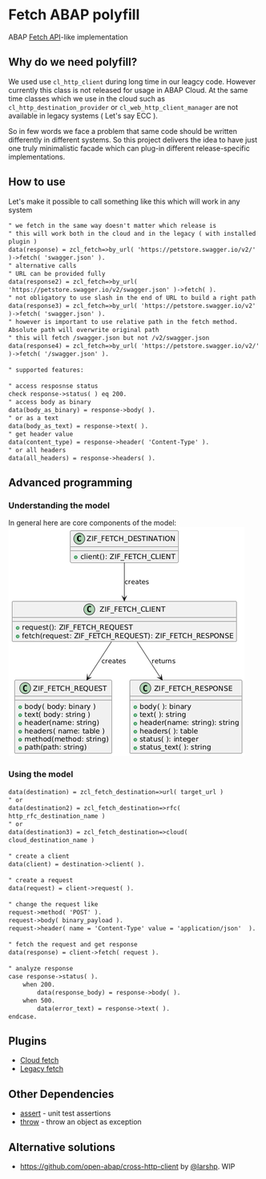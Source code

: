 # Fetch ABAP polyfill

ABAP [Fetch API](https://developer.mozilla.org/en-US/docs/Web/API/Fetch_API)-like implementation

## Why do we need polyfill?
We used use `cl_http_client` during long time in our leagcy code. However currently this class is not released for usage in ABAP Cloud. At the same time classes which we use in the cloud such as `cl_http_destination_provider` or `cl_web_http_client_manager` are not available in legacy systems ( Let's say ECC ).

So in few words we face a problem that same code should be written differently in different systems. So this project delivers the idea to have just one truly minimalistic facade which can plug-in different release-specific implementations.

## How to use

Let's make it possible to call something like this which will work in any system
```abap
" we fetch in the same way doesn't matter which release is
" this will work both in the cloud and in the legacy ( with installed plugin )
data(response) = zcl_fetch=>by_url( 'https://petstore.swagger.io/v2/' )->fetch( 'swagger.json' ).
" alternative calls
" URL can be provided fully
data(response2) = zcl_fetch=>by_url( 'https://petstore.swagger.io/v2/swagger.json' )->fetch( ).
" not obligatory to use slash in the end of URL to build a right path
data(response3) = zcl_fetch=>by_url( 'https://petstore.swagger.io/v2' )->fetch( 'swagger.json' ).
" however is important to use relative path in the fetch method. Absolute path will overwrite original path
" this will fetch /swagger.json but not /v2/swagger.json
data(response4) = zcl_fetch=>by_url( 'https://petstore.swagger.io/v2/' )->fetch( '/swagger.json' ).

" supported features:

" access resposnse status
check response->status( ) eq 200.
" access body as binary
data(body_as_binary) = response->body( ).
" or as a text
data(body_as_text) = response->text( ).
" get header value
data(content_type) = response->header( 'Content-Type' ).
" or all headers
data(all_headers) = response->headers( ).
```

## Advanced programming

### Understanding the model
In general here are core components of the model:
![](docs/puml/img/model.png)

### Using the model
```abap
data(destination) = zcl_fetch_destination=>url( target_url )
" or
data(destination2) = zcl_fetch_destination=>rfc( http_rfc_destination_name )
" or 
data(destination3) = zcl_fetch_destination=>cloud( cloud_destination_name )

" create a client
data(client) = destination->client( ).

" create a request
data(request) = client->request( ).

" change the request like
request->method( 'POST' ).
request->body( binary_payload ).
request->header( name = 'Content-Type' value = 'application/json'  ).

" fetch the request and get response
data(response) = client->fetch( request ).

" analyze response
case response->status( ).
    when 200.
        data(response_body) = response->body( ).
    when 500.
        data(error_text) = response->text( ).
endcase.

```

## Plugins
- [Cloud fetch](https://github.com/abapify/fetch-cloud)
- [Legacy fetch](https://github.com/abapify/fetch-legacy)


## Other Dependencies
- [assert](https://github.com/abapify/assert) - unit test assertions
- [throw](https://github.com/abapify/throw) - throw an object as exception

## Alternative solutions
- https://github.com/open-abap/cross-http-client by [@larshp](https://github.com/larshp). WIP

